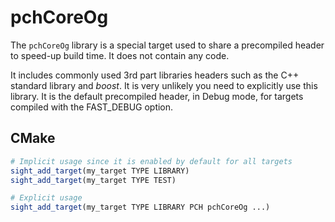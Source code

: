 # pchCoreOg

The `pchCoreOg` library is a special target used to share a precompiled header to speed-up build time. It does not contain any code.

It includes commonly used 3rd part libraries headers such as the C++ standard library and *boost*. It is very unlikely you need to explicitly use this library. It is the default precompiled header, in Debug mode, for targets compiled with the FAST_DEBUG option.

## CMake

```cmake
# Implicit usage since it is enabled by default for all targets
sight_add_target(my_target TYPE LIBRARY)
sight_add_target(my_target TYPE TEST)

# Explicit usage
sight_add_target(my_target TYPE LIBRARY PCH pchCoreOg ...)
```
